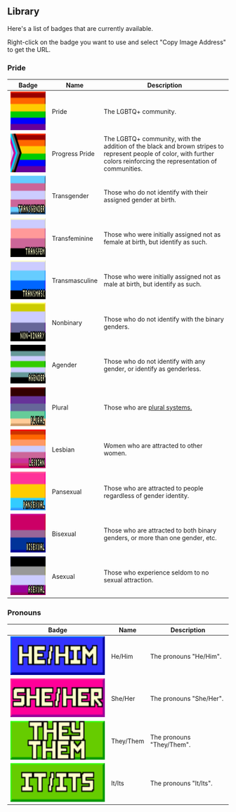 ## Library

Here's a list of badges that are currently available.

Right-click on the badge you want to use and select "Copy Image Address" to get the URL.

### Pride

<!-- Trans women are women :3-->
<!-- Trans men are men :3 -->
<!-- Non-binary people are valid :3 -->
<!-- Get over it >:3 -->

| Badge | Name | Description |
| --- | --- | --- |
| <img src="./images/pride/badge_pride.png" height="88" /> | Pride | The LGBTQ+ community. |
| <img src="./images/pride/badge_progress.png" height="88" /> | Progress Pride | The LGBTQ+ community, with the addition of the black and brown stripes to represent people of color, with further colors reinforcing the representation of communities. | 
| <img src="./images/pride/badge_transgender.gif" height="88" /> | Transgender | Those who do not identify with their assigned gender at birth. | 
| <img src="./images/pride/badge_transfem.gif" height="88" /> | Transfeminine | Those who were initially assigned not as female at birth, but identify as such. |
| <img src="./images/pride/badge_transmasc.gif" height="88" /> | Transmasculine | Those who were initially assigned not as male at birth, but identify as such. | 
| <img src="./images/pride/badge_nonbinary.gif" height="88" /> | Nonbinary | Those who do not identify with the binary genders. |
| <img src="./images/pride/badge_agender.gif" height="88" /> | Agender | Those who do not identify with any gender, or identify as genderless. | 
| <img src="./images/pride/badge_plural.gif" height="88" /> | Plural | Those who are [plural systems.](https://pluralpedia.org/w/Plurality) | 
| <img src="./images/pride/badge_lesbian.gif" height="88" /> | Lesbian | Women who are attracted to other women. |
| <img src="./images/pride/badge_pansexual.gif" height="88" /> | Pansexual | Those who are attracted to people regardless of gender identity. |
| <img src="./images/pride/badge_bisexual.gif" height="88" /> | Bisexual | Those who are attracted to both binary genders, or more than one gender, etc. |
| <img src="./images/pride/badge_asexual.gif" height="88" /> | Asexual | Those who experience seldom to no sexual attraction. |

### Pronouns

| Badge | Name | Description |
| --- | --- | --- |
| <img src="./images/pronouns/badge_he_him.png" height="88" /> | He/Him | The pronouns "He/Him". |
| <img src="./images/pronouns/badge_she_her.png" height="88" /> | She/Her | The pronouns "She/Her". |
| <img src="./images/pronouns/badge_they_them.png" height="88" /> | They/Them | The pronouns "They/Them". |
| <img src="./images/pronouns/badge_it_its.png" height="88" /> | It/Its | The pronouns "It/Its". |
